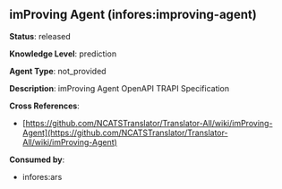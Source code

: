 [//]: # (DO NOT MANUALLY EDIT THIS FILE. IT IS GENERATED FROM A TEMPLATE.)

## imProving Agent (infores:improving-agent)

**Status**: released
  
**Knowledge Level**: prediction
  
**Agent Type**: not_provided

**Description**: imProving Agent OpenAPI TRAPI Specification

**Cross References**:

- [https://github.com/NCATSTranslator/Translator-All/wiki/imProving-Agent](https://github.com/NCATSTranslator/Translator-All/wiki/imProving-Agent)


**Consumed by**:

- infores:ars